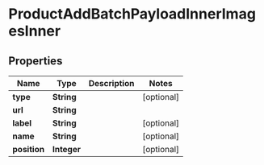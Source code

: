

# ProductAddBatchPayloadInnerImagesInner

## Properties

Name | Type | Description | Notes
------------ | ------------- | ------------- | -------------
**type** | **String** |  |  [optional]
**url** | **String** |  | 
**label** | **String** |  |  [optional]
**name** | **String** |  |  [optional]
**position** | **Integer** |  |  [optional]




